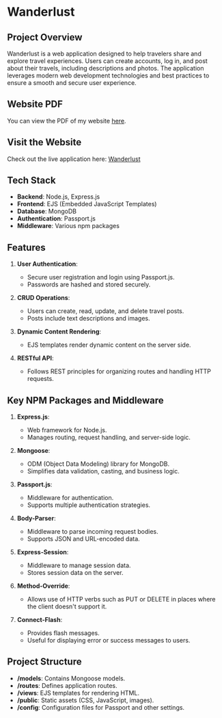 # Wanderlust

## Project Overview

Wanderlust is a web application designed to help travelers share and explore travel experiences. Users can create accounts, log in, and post about their travels, including descriptions and photos. The application leverages modern web development technologies and best practices to ensure a smooth and secure user experience.

## Website PDF

You can view the PDF of my website [here](https://github.com/Mohit-Kucheriya/MajorProject/blob/58c9497b2422a9950579ef000a78d68cdff4f78c/Wanderlust.pdf).


## Visit the Website

Check out the live application here: [Wanderlust](https://wanderlust-srtn.onrender.com/listings)

## Tech Stack

- **Backend**: Node.js, Express.js
- **Frontend**: EJS (Embedded JavaScript Templates)
- **Database**: MongoDB
- **Authentication**: Passport.js
- **Middleware**: Various npm packages

## Features

1. **User Authentication**:
   - Secure user registration and login using Passport.js.
   - Passwords are hashed and stored securely.

2. **CRUD Operations**:
   - Users can create, read, update, and delete travel posts.
   - Posts include text descriptions and images.

3. **Dynamic Content Rendering**:
   - EJS templates render dynamic content on the server side.

4. **RESTful API**:
   - Follows REST principles for organizing routes and handling HTTP requests.

## Key NPM Packages and Middleware

1. **Express.js**:
   - Web framework for Node.js.
   - Manages routing, request handling, and server-side logic.

2. **Mongoose**:
   - ODM (Object Data Modeling) library for MongoDB.
   - Simplifies data validation, casting, and business logic.

3. **Passport.js**:
   - Middleware for authentication.
   - Supports multiple authentication strategies.

4. **Body-Parser**:
   - Middleware to parse incoming request bodies.
   - Supports JSON and URL-encoded data.

5. **Express-Session**:
   - Middleware to manage session data.
   - Stores session data on the server.

6. **Method-Override**:
   - Allows use of HTTP verbs such as PUT or DELETE in places where the client doesn't support it.

7. **Connect-Flash**:
   - Provides flash messages.
   - Useful for displaying error or success messages to users.

## Project Structure

- **/models**: Contains Mongoose models.
- **/routes**: Defines application routes.
- **/views**: EJS templates for rendering HTML.
- **/public**: Static assets (CSS, JavaScript, images).
- **/config**: Configuration files for Passport and other settings.
